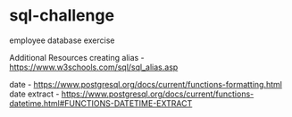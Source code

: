 # sql-challenge
employee database exercise


Additional Resources 
creating alias -  https://www.w3schools.com/sql/sql_alias.asp

date - https://www.postgresql.org/docs/current/functions-formatting.html 
date extract - https://www.postgresql.org/docs/current/functions-datetime.html#FUNCTIONS-DATETIME-EXTRACT


